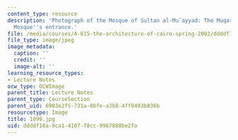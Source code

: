 ```yaml
---
content_type: resource
description: 'Photograph of the Mosque of Sultan al-Mu`ayyad: The Muqarnas above the
  Mosque''s entrance.'
file: /media/courses/4-615-the-architecture-of-cairo-spring-2002/ddddf18a9ca14107f8cc9967880be2fa_1099.jpg
file_type: image/jpeg
image_metadata:
  caption: ''
  credit: ''
  image-alt: ''
learning_resource_types:
- Lecture Notes
ocw_type: OCWImage
parent_title: Lecture Notes
parent_type: CourseSection
parent_uid: 6903e2f5-731a-0bfe-a3b8-4ff0493b836b
resourcetype: Image
title: 1099.jpg
uid: ddddf18a-9ca1-4107-f8cc-9967880be2fa
---
```

